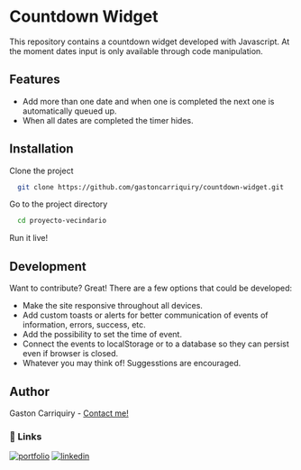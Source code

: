 # Countdown Widget

This repository contains a countdown widget developed with Javascript. At the moment dates input is only available through code manipulation.

## Features

- Add more than one date and when one is completed the next one is automatically queued up.
- When all dates are completed the timer hides.

## Installation

Clone the project

```bash
  git clone https://github.com/gastoncarriquiry/countdown-widget.git
```

Go to the project directory

```bash
  cd proyecto-vecindario
```

Run it live!

## Development

Want to contribute? Great! There are a few options that could be developed:

- Make the site responsive throughout all devices.
- Add custom toasts or alerts for better communication of events of information, errors, success, etc.
- Add the possibility to set the time of event.
- Connect the events to localStorage or to a database so they can persist even if browser is closed.
- Whatever you may think of! Suggesstions are encouraged.

## Author

Gaston Carriquiry - [Contact me!](mailto:gastoncarriquiry@gmail.com)

### 🔗 Links

[![portfolio](https://img.shields.io/badge/my_portfolio-000?style=for-the-badge&logo=ko-fi&logoColor=white)](http://gastoncarriquiry.glitch.me/)
[![linkedin](https://img.shields.io/badge/linkedin-0A66C2?style=for-the-badge&logo=linkedin&logoColor=white)](https://www.linkedin.com/gastoncarriquiry)
